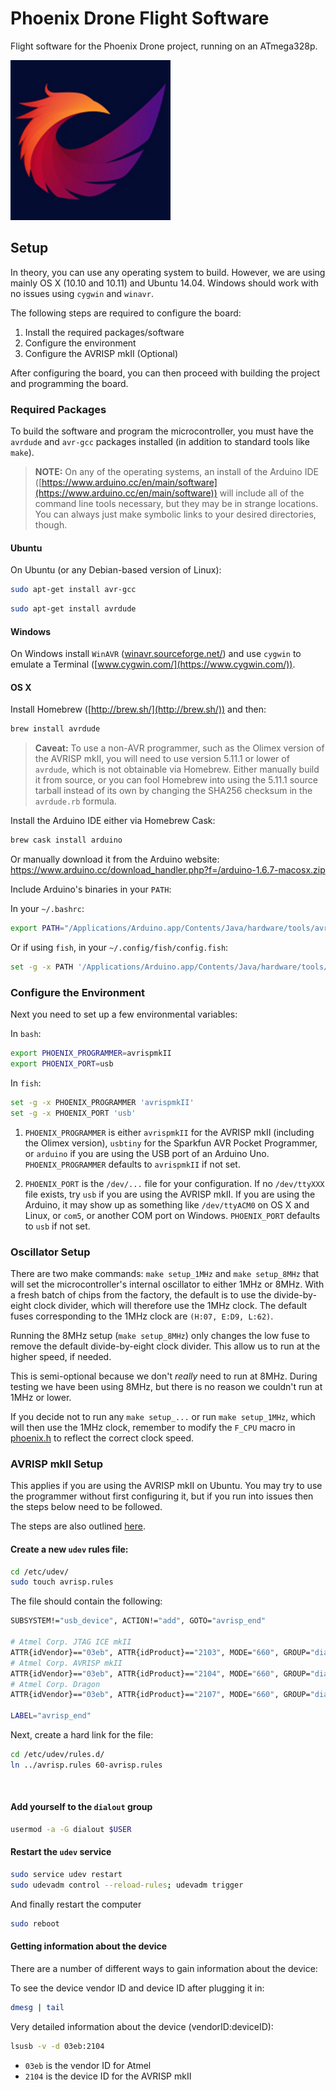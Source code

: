 # Phoenix Drone Flight Software
Flight software for the Phoenix Drone project, running on an ATmega328p.

![Phoenix](phoenix.png)

## Setup
In theory, you can use any operating system to build. However, we are using mainly OS X (10.10 and 10.11) and Ubuntu 14.04. Windows should work with no issues using `cygwin` and `winavr`.

The following steps are required to configure the board:
1. Install the required packages/software
2. Configure the environment
3. Configure the AVRISP mkII (Optional)

After configuring the board, you can then proceed with building the project and programming the board.

### Required Packages
To build the software and program the microcontroller, you must have the `avrdude` and `avr-gcc` packages installed (in addition to standard tools like `make`).

>**NOTE:** On any of the operating systems, an install of the Arduino IDE ([https://www.arduino.cc/en/main/software](https://www.arduino.cc/en/main/software)) will include all of the command line tools necessary, but they may be in strange locations. You can always just make symbolic links to your desired directories, though.

#### Ubuntu
On Ubuntu (or any Debian-based version of Linux):
```bash
sudo apt-get install avr-gcc
```
```bash
sudo apt-get install avrdude
```

#### Windows
On Windows install `WinAVR` ([winavr.sourceforge.net/](http://winavr.sourceforge.net/)) and use `cygwin` to emulate a Terminal ([www.cygwin.com/](https://www.cygwin.com/)).

#### OS X
Install Homebrew ([http://brew.sh/](http://brew.sh/)) and then:
```bash
brew install avrdude
```
<!-- ```bash
brew tap osx-cross/avr
brew install avr-libc
``` -->

> **Caveat:** To use a non-AVR programmer, such as the Olimex version of the AVRISP mkII, you will need to use version 5.11.1 or lower of `avrdude`, which is not obtainable via Homebrew. Either manually build it from source, or you can fool Homebrew into using the 5.11.1 source tarball instead of its own by changing the SHA256 checksum in the `avrdude.rb` formula.

Install the Arduino IDE either via Homebrew Cask:
```bash
brew cask install arduino
```

Or manually download it from the Arduino website: https://www.arduino.cc/download_handler.php?f=/arduino-1.6.7-macosx.zip

Include Arduino's binaries in your `PATH`:

In your `~/.bashrc`:
```bash
export PATH="/Applications/Arduino.app/Contents/Java/hardware/tools/avr/bin/:$PATH"
```

Or if using `fish`, in your `~/.config/fish/config.fish`:
```bash
set -g -x PATH '/Applications/Arduino.app/Contents/Java/hardware/tools/avr/bin/' $PATH
```

### Configure the Environment
Next you need to set up a few environmental variables:

In `bash`:
```bash
export PHOENIX_PROGRAMMER=avrispmkII
export PHOENIX_PORT=usb
```

In `fish`:
```bash
set -g -x PHOENIX_PROGRAMMER 'avrispmkII'
set -g -x PHOENIX_PORT 'usb'
```

1. `PHOENIX_PROGRAMMER` is either `avrispmkII` for the AVRISP mkII (including the Olimex version), `usbtiny` for the Sparkfun AVR Pocket Programmer, or `arduino` if you are using the USB port of an Arduino Uno. `PHOENIX_PROGRAMMER` defaults to `avrispmkII` if not set.

2. `PHOENIX_PORT` is the `/dev/...` file for your configuration. If no `/dev/ttyXXX` file exists, try `usb` if you are using the AVRISP mkII. If you are using the Arduino, it may show up as something like `/dev/ttyACM0` on OS X and Linux, or `com5`, or another COM port on Windows. `PHOENIX_PORT` defaults to `usb` if not set.

### Oscillator Setup
There are two make commands: `make setup_1MHz` and `make setup_8MHz` that will set the microcontroller's internal oscillator to either 1MHz or 8MHz. With a fresh batch of chips from the factory, the default is to use the divide-by-eight clock divider, which will therefore use the 1MHz clock. The default fuses corresponding to the 1MHz clock are `(H:07, E:D9, L:62)`.

Running the 8MHz setup (`make setup_8MHz`) only changes the low fuse to remove the default divide-by-eight clock divider. This allow us to run at the higher speed, if needed.

This is semi-optional because we don't *really* need to run at 8MHz. During testing we have been using 8MHz, but there is no reason we couldn't run at 1MHz or lower.

If you decide not to run any `make setup_...` or run `make setup_1MHz`, which will then use the 1MHz clock, remember to modify the `F_CPU` macro in [phoenix.h](./phoenix.h) to reflect the correct clock speed.

### AVRISP mkII Setup
This applies if you are using the AVRISP mkII on Ubuntu. You may try to use the programmer without first configuring it, but if you run into issues then the steps below need to be followed.

The steps are also outlined [here](http://stackoverflow.com/questions/5412727/avrisp-mkii-doesnt-work-with-avrdude-in-linux).

#### Create a new `udev` rules file:
```bash
cd /etc/udev/
sudo touch avrisp.rules
```
The file should contain the following:

```bash
SUBSYSTEM!="usb_device", ACTION!="add", GOTO="avrisp_end"

# Atmel Corp. JTAG ICE mkII
ATTR{idVendor}=="03eb", ATTR{idProduct}=="2103", MODE="660", GROUP="dialout"
# Atmel Corp. AVRISP mkII
ATTR{idVendor}=="03eb", ATTR{idProduct}=="2104", MODE="660", GROUP="dialout"
# Atmel Corp. Dragon
ATTR{idVendor}=="03eb", ATTR{idProduct}=="2107", MODE="660", GROUP="dialout"

LABEL="avrisp_end"
```

Next, create a hard link for the file:
```bash
cd /etc/udev/rules.d/
ln ../avrisp.rules 60-avrisp.rules
```
<br>

#### Add yourself to the `dialout` group
```bash
usermod -a -G dialout $USER
```

#### Restart the `udev` service
```bash
sudo service udev restart
sudo udevadm control --reload-rules; udevadm trigger
```

And finally restart the computer
```bash
sudo reboot
```

#### Getting information about the device
There are a number of different ways to gain information about the device:

To see the device vendor ID and device ID after plugging it in:
```bash
dmesg | tail
```

Very detailed information about the device (vendorID:deviceID):
```bash
lsusb -v -d 03eb:2104
```
* `03eb` is the vendor ID for Atmel
* `2104` is the device ID for the AVRISP mkII
